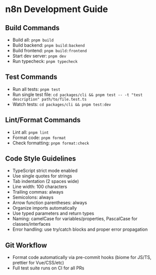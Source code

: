# n8n Development Guide

## Build Commands
- Build all: `pnpm build`
- Build backend: `pnpm build:backend`
- Build frontend: `pnpm build:frontend`
- Start dev server: `pnpm dev`
- Run typecheck: `pnpm typecheck`

## Test Commands
- Run all tests: `pnpm test`
- Run single test file: `cd packages/cli && pnpm test -- -t "test description" path/to/file.test.ts`
- Watch tests: `cd packages/cli && pnpm test:dev`

## Lint/Format Commands
- Lint all: `pnpm lint`
- Format code: `pnpm format`
- Check formatting: `pnpm format:check`

## Code Style Guidelines
- TypeScript strict mode enabled
- Use single quotes for strings
- Tab indentation (2 spaces wide)
- Line width: 100 characters
- Trailing commas: always
- Semicolons: always
- Arrow function parentheses: always
- Organize imports automatically
- Use typed parameters and return types
- Naming: camelCase for variables/properties, PascalCase for classes/interfaces
- Error handling: use try/catch blocks and proper error propagation

## Git Workflow
- Format code automatically via pre-commit hooks (biome for JS/TS, prettier for Vue/CSS/etc)
- Full test suite runs on CI for all PRs